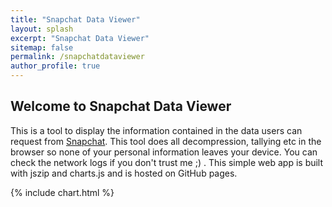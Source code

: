 ```yaml
---
title: "Snapchat Data Viewer"
layout: splash
excerpt: "Snapchat Data Viewer"
sitemap: false
permalink: /snapchatdataviewer
author_profile: true
---
```



## Welcome to Snapchat Data Viewer

This is a tool to display the information contained in the data users can request from [Snapchat](https://support.snapchat.com/en-US/a/download-my-data).
This tool does all decompression, tallying etc in the browser so none of your personal information leaves your device. You can check the network logs if you don't trust me ;) .
This simple web app is built with jszip and charts.js and is hosted on GitHub pages.

<script src="https://ajax.googleapis.com/ajax/libs/jquery/3.3.1/jquery.min.js"></script>
<script src="https://cdnjs.cloudflare.com/ajax/libs/moment.js/2.18.1/moment.min.js"></script>
<script src="assets/js/jszip.js"></script>
<script src="assets/js/jszip-utils.js"></script>
<script src="https://cdnjs.cloudflare.com/ajax/libs/Chart.js/2.7.2/Chart.bundle.js"></script>
<script src="https://cdnjs.cloudflare.com/ajax/libs/Chart.js/2.7.2/Chart.bundle.min.js"></script>
<script src="assets/js/charts.js"></script>


{% include chart.html %}
